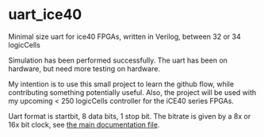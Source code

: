 # uart_ice40
Minimal size uart for ice40 FPGAs, written in Verilog, between 32 or 34 logicCells

Simulation has been performed successfully. The uart has been on hardware, but need more testing on hardware.

My intention is to use this small project to learn the github flow, while contributing something potentially useful. Also, the project will be used with my upcoming < 250 logicCells controller for the iCE40 series FPGAs.

Uart format is startbit, 8 data bits, 1 stop bit. The bitrate is given by a 8x or 16x bit clock, see [the main documentation file](../tree/master/doc/uartICE40.pdf).

